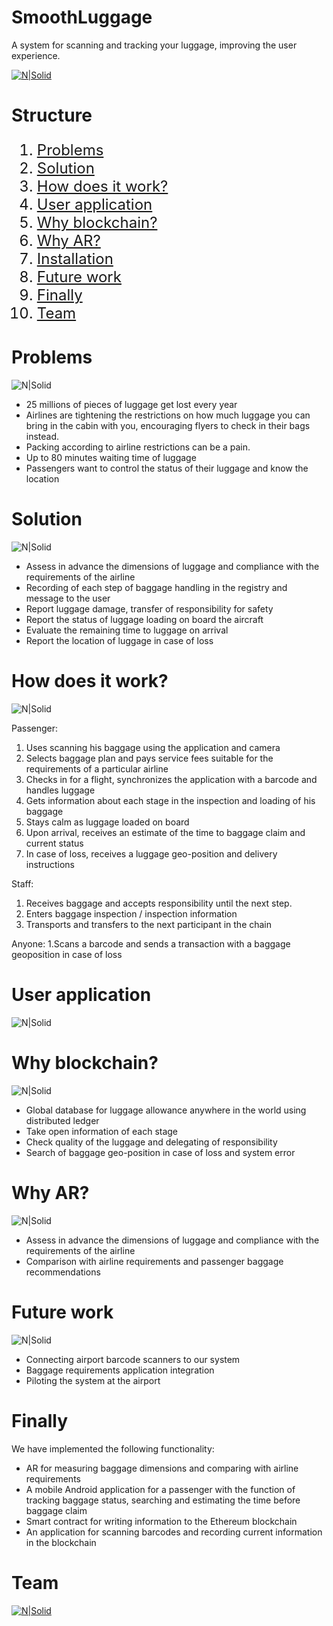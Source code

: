 # SmoothLuggage

A system for scanning and tracking your luggage, improving the user experience.

[![N|Solid](1.jpeg)](https://startblock.online)

# Structure

<ol type="1" style="font-size: x-large;">
  <li> <a href="https://github.com/AntonPecherkin/SmoothLuggage#problems">Problems</a>
  <li> <a href="https://github.com/AntonPecherkin/SmoothLuggage#solution">Solution</a>
  <li> <a href="https://github.com/AntonPecherkin/SmoothLuggage#how-does-it-work">How does it work?</a>
  <li> <a href="https://github.com/AntonPecherkin/SmoothLuggage#user-application">User application</a>
  <li> <a href="https://github.com/AntonPecherkin/SmoothLuggage#why-blockchain">Why blockchain?</a>
  <li> <a href="https://github.com/AntonPecherkin/SmoothLuggage#why-ar">Why AR?</a>
  <li> <a href="https://github.com/AntonPecherkin/SmoothLuggage#installation">Installation</a>
<li> <a href="https://github.com/AntonPecherkin/SmoothLuggage#future-work">Future work</a>
<li> <a href="https://github.com/AntonPecherkin/SmoothLuggage#finally">Finally</a>
<li> <a href="https://github.com/AntonPecherkin/SmoothLuggage#team">Team</a>
</ol>

# Problems

![N|Solid](2.png)

- 25 millions of pieces of luggage get lost every year
- Airlines are tightening the restrictions on how much luggage you can bring in the cabin with you, encouraging flyers to check in their bags instead. 
- Packing according to airline restrictions can be a pain. 
- Up to 80 minutes waiting time of luggage
- Passengers want to control the status of their luggage and know the location

# Solution

![N|Solid](3.png)

- Assess in advance the dimensions of luggage and compliance with the requirements of the airline
- Recording of each step of baggage handling in the registry and message to the user
- Report luggage damage, transfer of responsibility for safety
- Report the status of luggage loading on board the aircraft
- Evaluate the remaining time to luggage on arrival
- Report the location of luggage in case of loss

# How does it work?

![N|Solid](4.png)

Passenger:
1. Uses scanning his baggage using the application and camera
2. Selects baggage plan and pays service fees suitable for the requirements of a particular airline
3. Checks in for a flight, synchronizes the application with a barcode and handles luggage
4. Gets information about each stage in the inspection and loading of his baggage
5. Stays calm as luggage loaded on board
6. Upon arrival, receives an estimate of the time to baggage claim and current status
7. In case of loss, receives a luggage geo-position and delivery instructions

Staff:
1. Receives baggage and accepts responsibility until the next step.
2. Enters baggage inspection / inspection information
3. Transports and transfers to the next participant in the chain

Anyone:
1.Scans a barcode and sends a transaction with a baggage geoposition in case of loss

# User application

![N|Solid](5.png)

# Why blockchain?

![N|Solid](6.png)

- Global database for luggage allowance anywhere in the world using distributed ledger
- Take open information of each stage
- Check quality of the luggage and delegating of responsibility 
- Search of baggage geo-position in case of loss and system error

# Why AR?

![N|Solid](7.png)

- Assess in advance the dimensions of luggage and compliance with the requirements of the airline
- Comparison with airline requirements and passenger baggage recommendations

# Future work

![N|Solid](8.png)

- Connecting airport barcode scanners to our system
- Baggage requirements application integration
- Piloting the system at the airport

# Finally

We have implemented the following functionality:
- AR for measuring baggage dimensions and comparing with airline requirements
- A mobile Android application for a passenger with the function of tracking baggage status, searching and estimating the time before baggage claim
- Smart contract for writing information to the Ethereum blockchain
- An application for scanning barcodes and recording current information in the blockchain

# Team

[![N|Solid](1.jpeg)](https://startblock.online)
